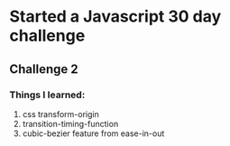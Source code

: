 # Started a Javascript 30 day challenge
## Challenge 2

### Things I learned:

1) css transform-origin
2) transition-timing-function
3) cubic-bezier feature from ease-in-out